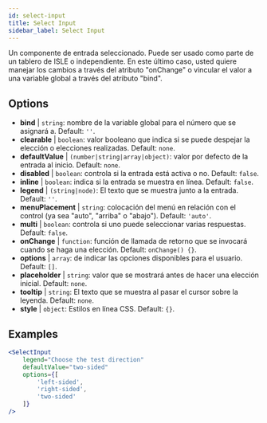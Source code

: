 ```yaml
---
id: select-input
title: Select Input
sidebar_label: Select Input
---
```


Un componente de entrada seleccionado. Puede ser usado como parte de un tablero de ISLE o independiente. En este último caso, usted quiere manejar los cambios a través del atributo "onChange" o vincular el valor a una variable global a través del atributo "bind".

## Options

* __bind__ | `string`: nombre de la variable global para el número que se asignará a. Default: `''`.
* __clearable__ | `boolean`: valor booleano que indica si se puede despejar la elección o elecciones realizadas. Default: `none`.
* __defaultValue__ | `(number|string|array|object)`: valor por defecto de la entrada al inicio. Default: `none`.
* __disabled__ | `boolean`: controla si la entrada está activa o no. Default: `false`.
* __inline__ | `boolean`: indica si la entrada se muestra en línea. Default: `false`.
* __legend__ | `(string|node)`: El texto que se muestra junto a la entrada. Default: `''`.
* __menuPlacement__ | `string`: colocación del menú en relación con el control (ya sea "auto", "arriba" o "abajo"). Default: `'auto'`.
* __multi__ | `boolean`: controla si uno puede seleccionar varias respuestas. Default: `false`.
* __onChange__ | `function`: función de llamada de retorno que se invocará cuando se haga una elección. Default: `onChange() {}`.
* __options__ | `array`: de indicar las opciones disponibles para el usuario. Default: `[]`.
* __placeholder__ | `string`: valor que se mostrará antes de hacer una elección inicial. Default: `none`.
* __tooltip__ | `string`: El texto que se muestra al pasar el cursor sobre la leyenda. Default: `none`.
* __style__ | `object`: Estilos en línea CSS. Default: `{}`.


## Examples

```jsx live
<SelectInput
    legend="Choose the test direction"
    defaultValue="two-sided"
    options={[
        'left-sided',
        'right-sided',
        'two-sided'
    ]}
/>
```

